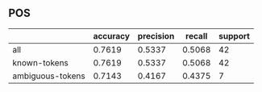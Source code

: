 
## POS

|                  | accuracy | precision | recall | support |
|------------------|----------|-----------|--------|---------|
| all              | 0.7619   | 0.5337    | 0.5068 | 42      |
| known-tokens     | 0.7619   | 0.5337    | 0.5068 | 42      |
| ambiguous-tokens | 0.7143   | 0.4167    | 0.4375 | 7       |

